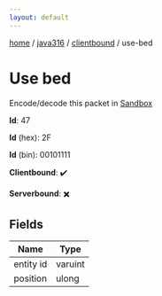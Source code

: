 ```yaml
---
layout: default
---
```


[home](/)  /  [java316](/protocol/java316)  /  [clientbound](/protocol/java316/clientbound)  /  use-bed

# Use bed

Encode/decode this packet in [Sandbox](../../../sandbox/java316#clientbound.use_bed)

**Id**: 47

**Id** (hex): 2F

**Id** (bin): 00101111

**Clientbound**: ✔️

**Serverbound**: ✖️

## Fields

Name | Type
---|---
entity id | varuint
position | ulong
